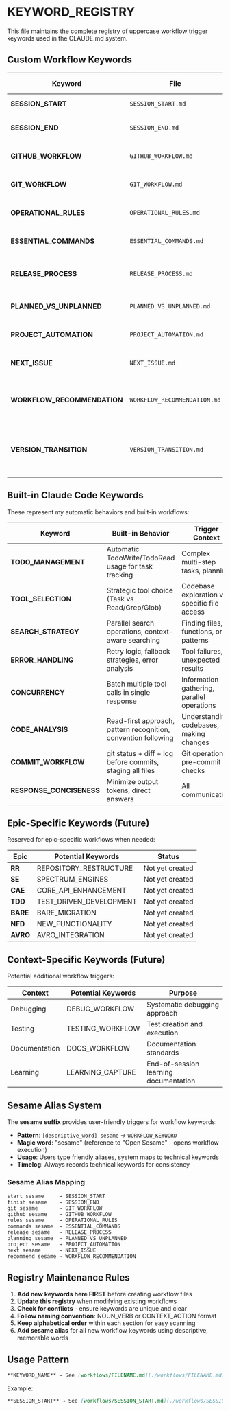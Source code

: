 # KEYWORD_REGISTRY

This file maintains the complete registry of uppercase workflow trigger keywords used in the CLAUDE.md system.

## Custom Workflow Keywords

| Keyword | File | Purpose | Trigger Context | Sesame Alias |
|---------|------|---------|-----------------|--------------|
| **SESSION_START** | `SESSION_START.md` | Time tracking & session initiation | Every new Claude session | `start sesame` |
| **SESSION_END** | `SESSION_END.md` | Session termination & learning capture | End of Claude session | `finish sesame` |
| **GITHUB_WORKFLOW** | `GITHUB_WORKFLOW.md` | Project management & issue lifecycle | GitHub operations, project planning | `github sesame` |
| **GIT_WORKFLOW** | `GIT_WORKFLOW.md` | Branching, commits, releases | Git operations, version releases | `git sesame` |
| **OPERATIONAL_RULES** | `OPERATIONAL_RULES.md` | Development rules framework | Development decisions, coding standards | `rules sesame` |
| **ESSENTIAL_COMMANDS** | `ESSENTIAL_COMMANDS.md` | Core SPL execution commands | SPL platform operations | `commands sesame` |
| **RELEASE_PROCESS** | `RELEASE_PROCESS.md` | Complete release workflow with log archiving | Creating platform releases, version closure | `release sesame` |
| **PLANNED_VS_UNPLANNED** | `PLANNED_VS_UNPLANNED.md` | Work classification strategy | Deciding whether to create issues | `planning sesame` |
| **PROJECT_AUTOMATION** | `PROJECT_AUTOMATION.md` | GraphQL project management automation | GitHub Projects field population, recommendations | `project sesame` |
| **NEXT_ISSUE** | `NEXT_ISSUE.md` | Automated next issue selection workflow | Determining which GitHub issue to work on next | `next sesame` |
| **WORKFLOW_RECOMMENDATION** | `WORKFLOW_RECOMMENDATION.md` | Workflow recommendation system based on historical data | When uncertain which workflow approach to use | `recommend sesame` |
| **VERSION_TRANSITION** | `VERSION_TRANSITION.md` | Mandatory post-release knowledge processing and next version preparation | After RELEASE_PROCESS completion | `transition sesame` |

## Built-in Claude Code Keywords

These represent my automatic behaviors and built-in workflows:

| Keyword | Built-in Behavior | Trigger Context |
|---------|------------------|-----------------|
| **TODO_MANAGEMENT** | Automatic TodoWrite/TodoRead usage for task tracking | Complex multi-step tasks, planning |
| **TOOL_SELECTION** | Strategic tool choice (Task vs Read/Grep/Glob) | Codebase exploration vs specific file access |
| **SEARCH_STRATEGY** | Parallel search operations, context-aware searching | Finding files, functions, or patterns |
| **ERROR_HANDLING** | Retry logic, fallback strategies, error analysis | Tool failures, unexpected results |
| **CONCURRENCY** | Batch multiple tool calls in single response | Information gathering, parallel operations |
| **CODE_ANALYSIS** | Read-first approach, pattern recognition, convention following | Understanding codebases, making changes |
| **COMMIT_WORKFLOW** | git status + diff + log before commits, staging all files | Git operations, pre-commit checks |
| **RESPONSE_CONCISENESS** | Minimize output tokens, direct answers | All communication |

## Epic-Specific Keywords (Future)

Reserved for epic-specific workflows when needed:

| Epic | Potential Keywords | Status |
|------|-------------------|--------|
| **RR** | REPOSITORY_RESTRUCTURE | Not yet created |
| **SE** | SPECTRUM_ENGINES | Not yet created |
| **CAE** | CORE_API_ENHANCEMENT | Not yet created |
| **TDD** | TEST_DRIVEN_DEVELOPMENT | Not yet created |
| **BARE** | BARE_MIGRATION | Not yet created |
| **NFD** | NEW_FUNCTIONALITY | Not yet created |
| **AVRO** | AVRO_INTEGRATION | Not yet created |

## Context-Specific Keywords (Future)

Potential additional workflow triggers:

| Context | Potential Keywords | Purpose |
|---------|-------------------|---------|
| Debugging | DEBUG_WORKFLOW | Systematic debugging approach |
| Testing | TESTING_WORKFLOW | Test creation and execution |
| Documentation | DOCS_WORKFLOW | Documentation standards |
| Learning | LEARNING_CAPTURE | End-of-session learning documentation |

## Sesame Alias System

The **sesame suffix** provides user-friendly triggers for workflow keywords:

- **Pattern**: `[descriptive_word] sesame` → `WORKFLOW_KEYWORD`
- **Magic word**: "sesame" (reference to "Open Sesame" - opens workflow execution)
- **Usage**: Users type friendly aliases, system maps to technical keywords
- **Timelog**: Always records technical keywords for consistency

### Sesame Alias Mapping

```
start sesame     → SESSION_START
finish sesame    → SESSION_END  
git sesame       → GIT_WORKFLOW
github sesame    → GITHUB_WORKFLOW
rules sesame     → OPERATIONAL_RULES
commands sesame  → ESSENTIAL_COMMANDS
release sesame   → RELEASE_PROCESS
planning sesame  → PLANNED_VS_UNPLANNED
project sesame   → PROJECT_AUTOMATION
next sesame      → NEXT_ISSUE
recommend sesame → WORKFLOW_RECOMMENDATION
```

## Registry Maintenance Rules

1. **Add new keywords here FIRST** before creating workflow files
2. **Update this registry** when modifying existing workflows
3. **Check for conflicts** - ensure keywords are unique and clear
4. **Follow naming convention**: NOUN_VERB or CONTEXT_ACTION format
5. **Keep alphabetical order** within each section for easy scanning
6. **Add sesame alias** for all new workflow keywords using descriptive, memorable words

## Usage Pattern

```markdown
**KEYWORD_NAME** → See [workflows/FILENAME.md](./workflows/FILENAME.md)
```

Example:
```markdown
**SESSION_START** → See [workflows/SESSION_START.md](./workflows/SESSION_START.md)
```